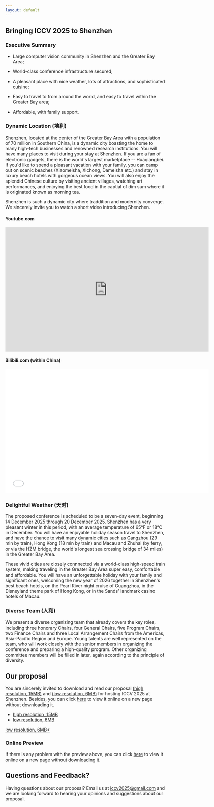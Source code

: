 ```yaml
---
layout: default
---
```




## Bringing ICCV 2025 to Shenzhen

### Executive Summary

* Large computer vision community in Shenzhen and the Greater Bay Area;

* World-class conference infrastructure secured;

* A pleasant place with nice weather, lots of attractions, and sophisticated cuisine;

* Easy to travel to from around the world, and easy to travel within the Greater Bay area;

* Affordable, with family support.


### Dynamic Location (地利)

Shenzhen, located at the center of the Greater Bay Area with a population of 70 million in Southern China, is a dynamic city boasting the home to many high-tech businesses and renowned research institutions.  You will have many places to visit during your stay at Shenzhen. If you are a fan of electronic gadgets, there is the world's largest marketplace -- Huaqiangbei. If you'd like to spend a pleasant vacation with your family, you can camp out on scenic beaches (Xiaomeisha, Xichong, Dameisha etc.) and stay in luxury beach hotels with gorgeous ocean views.  You will also enjoy the splendid Chinese culture by visiting ancient villages, watching art performances, and enjoying the best food in the captial of dim sum where it is originated known as morning tea. 

Shenzhen is such a dynamic city where traddition and modernity converge.  We sincerely invite you to watch a short video introducing Shenzhen.

#### Youtube.com 

<div class='embed-container'>
  <iframe title="YouTube video player" width="640" height="390" src="https://www.youtube.com/embed/kahd3KmNsOE" frameborder="0" allowfullscreen></iframe>
</div>

#### Bilibili.com (within China)

<div class='embed-container'>
  <iframe title="YouTube video player" width="640" height="390" src="//player.bilibili.com/player.html?aid=19348684&bvid=BV1sW411n7EJ&cid=31553075&page=1" frameborder="0" allowfullscreen></iframe>
</div>

<!-- <iframe width="1280" height="715" src="//player.bilibili.com/player.html?aid=19348684&bvid=BV1sW411n7EJ&cid=31553075&page=1" scrolling="no" border="0" frameborder="no" framespacing="0" allowfullscreen="true"> </iframe> -->

### Delightful Weather (天时)

The proposed conference is scheduled to be a seven-day event, beginning 14 December 2025 through 20 December 2025. Shenzhen has a very pleasant winter in this period, with an average temperature of 65°F or 18°C in December.  You will have an enjoyable holiday season travel to Shenzhen, and have the chance to visit many dynamic cities such as Gangzhou (29 min by train), Hong Kong (18 min by train) and Macau and Zhuhai (by ferry, or via the HZM bridge, the world's longest sea crossing bridge of 34 miles) in the Greater Bay Area. 

These vivid cities are closely connnected via a world-class high-speed train system, making traveling in the Greater Bay Area super easy, comfortable and affordable. You will have an unforgettable holiday with your family and significant ones, welcoming the new year of 2026 together in Shenzhen's best beach hotels, on the Pearl River night cruise of Guangzhou, in the Disneyland theme park of Hong Kong, or in the Sands' landmark casino hotels of Macau.

### Diverse Team (人和)

We present a diverse organizing team that already covers the key roles, including three honorary Chairs, four General Chairs, five Program Chairs, two Finance Chairs and three Local Arrangement Chairs from the Americas, Asia-Pacific Region and Europe. Young talents are well represented on the team, who will work closely with the senior members in organizing the conference and preparing a high-quality program. Other organizing committee members will be filled in later, again according to the principle of diversity.


<!-- ## Our proposal

You are sincerely invited to download and read our proposal [(high resolution, 15MB)](/assets/file/ICCV2025shenzhen.pdf) and [(low resolution, 6MB)](/assets/file/ICCV2025shenzhen_compact.pdf) for hosting ICCV 2025 at Shenzhen.

### Online Preview

You can click [here](/ICCV2025shenzhen.html) or on the following photo to view it online without downloading it.

[<img src="https://iccv2025shenzhen.github.io/assets/images/ICCV2025shenzhen.png" width="638">](/ICCV2025shenzhen.html) -->


## Our proposal

You are sincerely invited to download and read our proposal [(high resolution, 15MB)](/assets/file/ICCV2025shenzhen.pdf) and [(low resolution, 6MB)](/assets/file/ICCV2025shenzhen_compact.pdf) for hosting ICCV 2025 at Shenzhen. Besides, you can click [here](/ICCV2025shenzhen.html) to view it online on a new page without downloading it. 

<ul class="button-group">
    <li><a href="https://iccv2025shenzhen.github.io/assets/file/ICCV2025shenzhen.pdf" class="button primary">high resolution, 15MB</a></li>
    <li><a href="https://iccv2025shenzhen.github.io/assets/file/ICCV2025shenzhen_compact.pdf" class="button">low resolution, 6MB</a></li>
</ul>

<a href="https://iccv2025shenzhen.github.io/assets/file/ICCV2025shenzhen_compact.pdf" class="button icon arrowdown">low resolution, 6MB<</a>

### Online Preview

<!-- #### Adobe pdf viewer  -->
<div class='embed-container'>
<div id="adobe-dc-view"></div>
<script src="https://documentcloud.adobe.com/view-sdk/main.js"></script>
<script type="text/javascript">
	document.addEventListener("adobe_dc_view_sdk.ready", function(){ 
		var adobeDCView = 
        new AdobeDC.View({clientId: "a27094025e5f4cf49abe12f4dc037eab", divId: "adobe-dc-view"});
		adobeDCView.previewFile({
			content:{location: {url: "https://iccv2025shenzhen.github.io/assets/file/ICCV2025shenzhen_compact.pdf"}},
			metaData:{fileName: "ICCV2025shenzhen_compact.pdf"}
		}, {defaultViewMode: "FIT_PAGE", showAnnotationTools: false, showLeftHandPanel: false, 
			dockPageControls: false});
	});
</script>
</div>

If there is any problem with the preview above, you can click [here](/ICCV2025shenzhen.html) to view it online on a new page without downloading it. 

<!-- #### google pdf viewer

<div class='embed-container'>
  <iframe src="https://docs.google.com/gview?url=https://iccv2025shenzhen.github.io/assets/file/ICCV2025shenzhen_compact.pdf&embedded=true" style="width:100%; height:100%;" frameborder="0"></iframe>
</div> -->

<!-- #### microsoft office viewer (Onedrive)

<div class='embed-container'>
<iframe src="https://onedrive.live.com/embed?cid=2FED62D4BCB561E8&amp;resid=2FED62D4BCB561E8%2111851&amp;authkey=ANpzeHDY4-a0pkE&amp;em=2&amp;wdAr=1.7777777777777777" width="1186px" height="691px" frameborder="0">这是嵌入 <a target="_blank" href="https://office.com">Microsoft Office</a> 演示文稿，由 <a target="_blank" href="https://office.com/webapps">Office</a> 提供支持。</iframe>
</div> -->

<!-- #### microsoft office viewer  (Officeapps)

<div class='embed-container'>
  <iframe src='https://view.officeapps.live.com/op/view.aspx?src=https://iccv2025shenzhen.github.io/assets/file/ICCV2025shenzhen_compact.pptx' width='100%' height='100%' frameborder='1'></iframe>
</div> -->


## Questions and Feedback?

Having questions about our proposal? Email us at iccv2025@gmail.com and we are looking forward to hearing your opinions and suggestions about our proposal.
